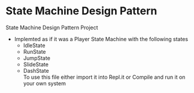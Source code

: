 # State Machine Design Pattern
State Machine Design Pattern Project<br/>
 - Implemted as if it was a Player State Machine with the following states<br/>
   - IdleState<br/>
   - RunState<br/>
   - JumpState<br/>
   - SlideState<br/>
   - DashState<br/>
 To use this file either import it into Repl.it or Compile and run it on your own system

